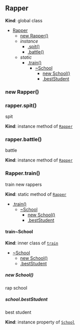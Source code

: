 <a name="Rapper"></a>
## Rapper
**Kind**: global class  

* [Rapper](#Rapper)
  * [new Rapper()](#new_Rapper_new)
  * _instance_
    * [.spit()](#Rapper+spit)
    * [.battle()](#Rapper+battle)
  * _static_
    * [.train()](#Rapper.train)
      * [~School](#Rapper.train..School)
        * [new School()](#new_Rapper.train..School_new)
        * [.bestStudent](#Rapper.train..School+bestStudent)

<a name="new_Rapper_new"></a>
### new Rapper()
<a name="Rapper+spit"></a>
### rapper.spit()
spit

**Kind**: instance method of <code>[Rapper](#Rapper)</code>  
<a name="Rapper+battle"></a>
### rapper.battle()
battle

**Kind**: instance method of <code>[Rapper](#Rapper)</code>  
<a name="Rapper.train"></a>
### Rapper.train()
train new rappers

**Kind**: static method of <code>[Rapper](#Rapper)</code>  

  * [.train()](#Rapper.train)
    * [~School](#Rapper.train..School)
      * [new School()](#new_Rapper.train..School_new)
      * [.bestStudent](#Rapper.train..School+bestStudent)

<a name="Rapper.train..School"></a>
#### train~School
**Kind**: inner class of <code>[train](#Rapper.train)</code>  

* [~School](#Rapper.train..School)
  * [new School()](#new_Rapper.train..School_new)
  * [.bestStudent](#Rapper.train..School+bestStudent)

<a name="new_Rapper.train..School_new"></a>
##### new School()
rap school

<a name="Rapper.train..School+bestStudent"></a>
##### school.bestStudent
best student

**Kind**: instance property of <code>[School](#Rapper.train..School)</code>  

